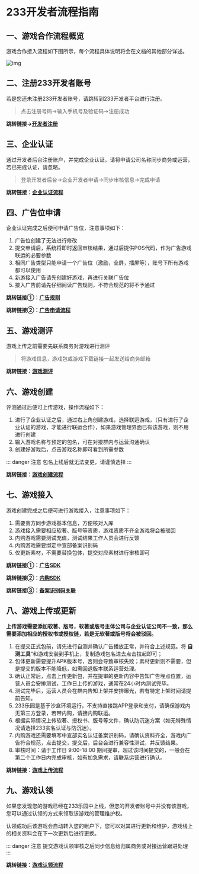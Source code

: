# 233开发者流程指南

## 一、游戏合作流程概览

游戏合作接入流程如下图所示，每个流程具体说明将会在文档的其他部分详述。

![img](https://arkimg.ark.online/(null)-20240520170118194.png)

## 二、注册233开发者账号

若是您还未注册233开发者账号，请跳转到233开发者平台进行注册。

> 点击注册号码→输入手机号及验证码→注册成功

**跳转链接→[开发者注册](https://dev.233leyuan.com/)**

## 三、企业认证

通过开发者后台注册账户，并完成企业认证，请将申请公司名称同步商务或运营，若已完成认证，请忽略。

> 登录开发者后台→企业开发者申请→同步审核信息→完成申请

**跳转链接：[企业认证流程](../operate/enterprise_certification.md)**

## 四、广告位申请

企业认证完成之后便可申请广告位，注意事项如下：

1. 广告位创建了无法进行修改
2. 提交申请后，系统将即时返回审核结果，通过后提供POS代码，作为广告游戏联运的必要参数
3. 相同广告类型只能申请一个广告位（激励，全屏，插屏等），账号下所有游戏都可以使用
4. 新游接入广告请先创建好游戏，再进行关联广告位
5. 接入广告前请先仔细阅读广告规则，不符合规范的将不予通过

**跳转链接①：[广告规则](../advertise/Advertising_rules.md)**

**跳转链接②：[广告申请流程](../advertise/Advertising_process.md)**

## 五、游戏测评

游戏上传之前需要先联系商务对游戏进行测评

> 将游戏信息，游戏包或游戏下载链接一起发送给商务邮箱

**跳转链接：[游戏测评](../operate/game_review.md)**

## 六、游戏创建

评测通过后便可上传游戏，操作流程如下：

1. 进行了企业认证之后，通过右上角创建游戏，选择联运游戏，（只有进行了企业认证的游戏，才能进行联运合作），如果游戏管理界面已有该游戏，则不用进行创建
2. 输入游戏名称与预定的包名，可在对接群内与运营沟通确认
3. 创建好游戏后，点击游戏名称即可看到所需参数

::: danger 注意
包名上线后就无法变更，请谨慎选择
:::

**跳转链接：[游戏创建流程](../operate/intermodal_games.md)**

## 七、游戏接入

游戏创建完成之后便可进行游戏接入，注意事项如下：

1. 需要贵方同步游戏基本信息，方便核对入库
2. 游戏接入需要相应软著、版号等资质，游戏资质不齐全游戏将会被驳回
3. 内购游戏需要测试充值，测试结果工作人员会进行反馈
4. 内购游戏需要绑定中宣部备案识别码
5. 仅更新素材，不需要替换包体，提交对应素材进行审核即可

**跳转链接①：[广告SDK](../SDK/advertising_SDK.md)**

**跳转链接②：[内购SDK](../SDK/client_access.md)**

**跳转链接③：[备案识别码关联](../purchase/registration_identification_code.md)**

## 八、游戏上传或更新

**上传游戏需要添加软著、版号，软著或版号主体公司与企业认证公司不一致，那么需要添加相应的授权书或授权链，若是无软著或版号将会被驳回。**

1. 在提交正式包前，请先进行自测并确认广告播放正常，并符合上述规范。将 **自测工具**“和游戏安装到手机上，复制游戏包名进去点击拉起即可；
2. 包体更新需要提升APK版本号，否则会导致审核失败；素材更新则不需要，但是提交的版本不能降低，如需回退版本联系运营处理。
3. 确认正常后，点击上传更新包，并在提审的更新内容中告知广告埋点位置，运营人员会安排测试，工作日上传的游戏，通常在24小时内测试完毕。
4. 测试完毕后，运营人员会在群内告知上架并安排曝光，若有特定上架时间请提前告知。
5. 233乐园是基于沙盒环境运行，不支持直接跳APP登录和支付，请确保游戏内无第三方登录，若带内购，请接内购联运。
6. 根据实际情况上传软著、授权书、版号等文件，确认防沉迷方案（如无特殊情况请选择233实名认证与防沉迷）。
7. 内购游戏还需要填写中宣部实名认证备案识别码，请确认资料齐全，游戏内广告符合规范，点击提交，提交后，后台会进行兼容性测试，并反馈结果。
8. 审核时间：请于工作日 9:00-18:00 期间提审，超过该时间提交的，一般会在第二个工作日内完成审核，如有加急需求，请联系运营进行确认。

**跳转链接：[游戏上传流程](../operate/game_upload.md)**

## 九、游戏认领

如果您发现您的游戏已经在233乐园中上线，但您的开发者账号中并没有该游戏，您可以通过认领的方式来领取该游戏的管理维护权。

认领成功后该游戏会自动转入您的帐户下，您可以对其进行更新和维护，游戏线上的相关资料会在下一次更新后进行更换。

::: danger 注意
提交游戏认领审核之后同步信息给归属商务或对接运营跟进处理
:::

**跳转链接：[游戏认领流程](../operate/game_claim.md)**